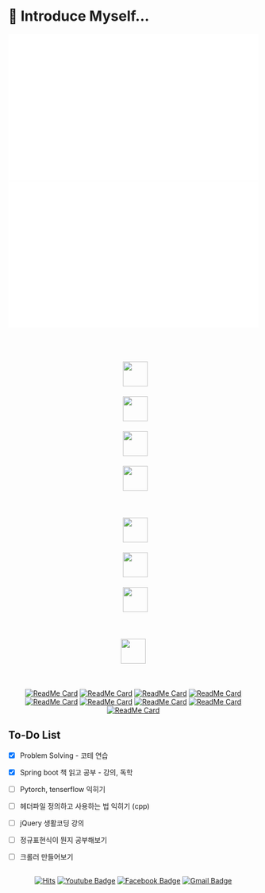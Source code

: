 # 👋 Introduce Myself...

<div align=center>
 <a href="https://github.com/Itsbeenalongday/github-stats">
  
 ![](https://raw.githubusercontent.com/Itsbeenalongday/github-stats/master/generated/overview.svg)
 ![](https://github.com/Itsbeenalongday/github-stats/blob/master/generated/languages.svg)

 </a>
</div>

<br/>
<br/>

<div align=center>

 <code>
 <img src="https://cdn.svgporn.com/logos/rails.svg" width="50" height="50" />
 </code>
 <code>
 <img src="https://cdn.svgporn.com/logos/spring.svg" width="50" height="50" />
 </code>
 <code>
 <img src="https://cdn.svgporn.com/logos/framework7.svg" width="50" height="50" />
 </code>
 <code>
 <img src="https://cdn.svgporn.com/logos/jquery.svg" width="50" height="50" />
 </code>
 
</div>

<br/>

<div align=center>

 <code>
 <img src="https://cdn.svgporn.com/logos/postgresql.svg" width="50" height="50" />
 </code>
 <code> 
 <img src="https://cdn.svgporn.com/logos/mysql.svg" width="50" height="50" />
 </code>
 <code>
 <img src="https://cdn.svgporn.com/logos/sqlite.svg" width="50" height="50" />
 </code>

</div>

<br/>

<div align="center">
 
<code>
<img src="https://cdn.svgporn.com/logos/linux-tux.svg" width="50" height="50" />
</code>

</div>

<br/>
<br/>

<div align=center>

[![ReadMe Card](https://github-readme-stats.vercel.app/api/pin/?username=itsbeenalongday&repo=Problem-Solving&theme=radical)](https://github.com/Itsbeenalongday/Problem-Solving)
[![ReadMe Card](https://github-readme-stats.vercel.app/api/pin/?username=itsbeenalongday&repo=Web&theme=cobalt)](https://github.com/Itsbeenalongday/Web)
[![ReadMe Card](https://github-readme-stats.vercel.app/api/pin/?username=itsbeenalongday&repo=Machine-Learning&theme=great-gatsby)](https://github.com/Itsbeenalongday/Machine-Learning)
[![ReadMe Card](https://github-readme-stats.vercel.app/api/pin/?username=itsbeenalongday&repo=System&theme=blue-green)](https://github.com/Itsbeenalongday/System)
[![ReadMe Card](https://github-readme-stats.vercel.app/api/pin/?username=itsbeenalongday&repo=Self-Study&theme=prussian)](https://github.com/Itsbeenalongday/Self-Study)
[![ReadMe Card](https://github-readme-stats.vercel.app/api/pin/?username=itsbeenalongday&repo=Assignments&theme=tokyonight)](https://github.com/Itsbeenalongday/Assignments)
[![ReadMe Card](https://github-readme-stats.vercel.app/api/pin/?username=itsbeenalongday&repo=References&theme=vue-dark)](https://github.com/Itsbeenalongday/References)
[![ReadMe Card](https://github-readme-stats.vercel.app/api/pin/?username=itsbeenalongday&repo=Of-one-s-own-script&theme=chartreuse-dark)](https://github.com/Itsbeenalongday/Of-one-s-own-script)
[![ReadMe Card](https://github-readme-stats.vercel.app/api/pin/?username=itsbeenalongday&repo=ErrorDB&theme=yeblu)](https://github.com/Itsbeenalongday/ErrorDB)

</div>

## To-Do List
- [x] Problem Solving - 코테 연습
- [x] Spring boot 책 읽고 공부 - 강의, 독학
- [ ] Pytorch, tenserflow 익히기
- [ ] 헤더파일 정의하고 사용하는 법 익히기 (cpp)
- [ ] jQuery 생활코딩 강의
- [ ] 정규표현식이 뭔지 공부해보기
- [ ] 크롤러 만들어보기


##
<div align=center>

[![Hits](https://hits.seeyoufarm.com/api/count/incr/badge.svg?url=https%3A%2F%2Fgithub.com%2FItsbeenalongday)](https://hits.seeyoufarm.com)
[![Youtube Badge](https://img.shields.io/badge/Youtube-ff0000?style=flat-square&logo=youtube&link=https://www.youtube.com/channel/UCn9XdNmBSqyIVlJLFm_7h1w?view_as=subscriber)](https://www.youtube.com/channel/UCn9XdNmBSqyIVlJLFm_7h1w?view_as=subscriber)
[![Facebook Badge](https://img.shields.io/badge/facebook-1877f2?style=flat-square&logo=facebook&logoColor=white&link=https://www.facebook.com/profile.php?id=100010671258690)](https://www.facebook.com/profile.php?id=100010671258690)
[![Gmail Badge](https://img.shields.io/badge/Gmail-d14836?style=flat-square&logo=Gmail&logoColor=white&link=mailto:dbtjdals1771@ajou.ac.kr)](mailto:dbtjdals1771@ajou.ac.kr)

</div>
